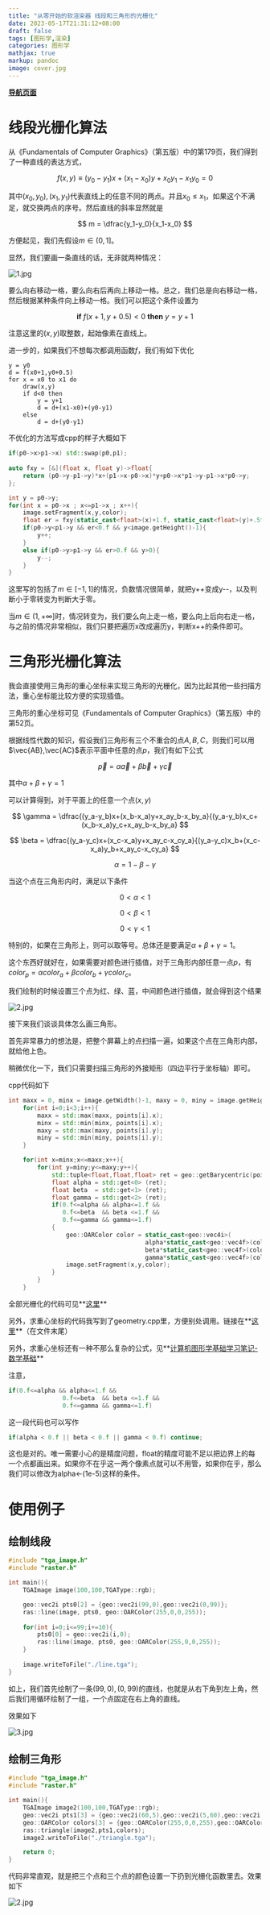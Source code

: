 ```yaml
---
title: "从零开始的软渲染器 线段和三角形的光栅化"
date: 2023-05-17T21:31:12+08:00
draft: false
tags: [图形学,渲染]
categories: 图形学
mathjax: true
markup: pandoc
image: cover.jpg
---
```


<u>**[导航页面](../从零开始的软渲染器-导航/)**</u>

# 线段光栅化算法

从《Fundamentals of Computer Graphics》（第五版）中的第179页，我们得到了一种直线的表达方式，

$$
f(x,y)\equiv (y_0-y_1)x+(x_1-x_0)y + x_0y_1-x_1y_0 = 0
$$

其中$(x_0,y_0),(x_1,y_1)$代表直线上的任意不同的两点。并且$x_0\leq x_1$，如果这个不满足，就交换两点的序号。然后直线的斜率显然就是

$$
m = \dfrac{y_1-y_0}{x_1-x_0}
$$

方便起见，我们先假设$m\in(0,1]$。

显然，我们要画一条直线的话，无非就两种情况：

![1.jpg](1.jpg)

要么向右移动一格，要么向右后再向上移动一格。总之，我们总是向右移动一格，然后根据某种条件向上移动一格。我们可以把这个条件设置为

$$
\mathbf{if}\ f(x+1,y+0.5)<0\ \mathbf{then}\ y=y+1
$$

注意这里的$(x,y)$取整数，起始像素在直线上。

进一步的，如果我们不想每次都调用函数$f$，我们有如下优化

```
y = y0
d = f(x0+1,y0+0.5)
for x = x0 to x1 do
    draw(x,y)
    if d<0 then
        y = y+1
        d = d+(x1-x0)+(y0-y1)
    else
        d = d+(y0-y1)
```

不优化的方法写成cpp的样子大概如下

```cpp
if(p0->x>p1->x) std::swap(p0,p1);
        
auto fxy = [&](float x, float y)->float{
    return (p0->y-p1->y)*x+(p1->x-p0->x)*y+p0->x*p1->y-p1->x*p0->y;
};

int y = p0->y;
for(int x = p0->x ; x<=p1->x ; x++){
    image.setFragment(x,y,color);
    float er = fxy(static_cast<float>(x)+1.f, static_cast<float>(y)+.5f);
    if(p0->y<p1->y && er<0.f && y<image.getHeight()-1){
        y++;
    }
    else if(p0->y>p1->y && er>0.f && y>0){
        y--;
    }
}
```

这里写的包括了$m\in[-1,1]$的情况，负数情况很简单，就把y++变成y--，以及判断小于零转变为判断大于零。

当$m\in(1,+\infty]$时，情况转变为，我们要么向上走一格，要么向上后向右走一格，与之前的情况非常相似，我们只要把遍历x改成遍历y，判断x++的条件即可。

# 三角形光栅化算法

我会直接使用三角形的重心坐标来实现三角形的光栅化，因为比起其他一些扫描方法，重心坐标能比较方便的实现插值。

三角形的重心坐标可见《Fundamentals of Computer Graphics》（第五版）中的第52页。

根据线性代数的知识，假设我们三角形有三个不重合的点$A,B,C$，则我们可以用$\vec{AB},\vec{AC}$表示平面中任意的点$p$，我们有如下公式

$$
\vec{p} = \alpha\vec{a} + \beta\vec{b}+\gamma\vec{c}
$$

其中$\alpha+\beta+\gamma=1$

可以计算得到，对于平面上的任意一个点$(x,y)$

$$
\gamma = \dfrac{(y_a-y_b)x+(x_b-x_a)y+x_ay_b-x_by_a}{(y_a-y_b)x_c+(x_b-x_a)y_c+x_ay_b-x_by_a}
$$

$$
\beta = \dfrac{(y_a-y_c)x+(x_c-x_a)y+x_ay_c-x_cy_a}{(y_a-y_c)x_b+(x_c-x_a)y_b+x_ay_c-x_cy_a}
$$

$$
\alpha = 1-\beta-\gamma
$$

当这个点在三角形内时，满足以下条件

$$
0<\alpha<1
$$

$$
0<\beta<1
$$

$$
0<\gamma<1
$$

特别的，如果在三角形上，则可以取等号。总体还是要满足$\alpha+\beta+\gamma=1$。

这个东西好就好在，如果需要对颜色进行插值，对于三角形内部任意一点$p$，有$color_p=\alpha color_a+\beta color_b+\gamma color_c$。

我们绘制的时候设置三个点为红、绿、蓝，中间颜色进行插值，就会得到这个结果

![2.jpg](2.jpg)

接下来我们谈谈具体怎么画三角形。

首先非常暴力的想法是，把整个屏幕上的点扫描一遍，如果这个点在三角形内部，就给他上色。

稍微优化一下，我们只需要扫描三角形的外接矩形（四边平行于坐标轴）即可。

cpp代码如下

```cpp
int maxx = 0, minx = image.getWidth()-1, maxy = 0, miny = image.getHeight()-1;
    for(int i=0;i<3;i++){
        maxx = std::max(maxx, points[i].x);
        minx = std::min(minx, points[i].x);
        maxy = std::max(maxy, points[i].y);
        miny = std::min(miny, points[i].y);
    }

    for(int x=minx;x<=maxx;x++){
        for(int y=miny;y<=maxy;y++){
            std::tuple<float,float,float> ret = geo::getBarycentric(points, x, y);
            float alpha = std::get<0> (ret);
            float beta  = std::get<1> (ret);
            float gamma = std::get<2> (ret);
            if(0.f<=alpha && alpha<=1.f &&
               0.f<=beta  && beta <=1.f &&
               0.f<=gamma && gamma<=1.f)
            {
                geo::OARColor color = static_cast<geo::vec4i>(
                                      alpha*static_cast<geo::vec4f>(colors[0]) +
                                      beta*static_cast<geo::vec4f>(colors[1]) +
                                      gamma*static_cast<geo::vec4f>(colors[2]));
                image.setFragment(x,y,color);
            }
        }
    }
```

全部光栅化的代码可见**[这里](https://github.com/kegalas/oar/blob/main/tutorial/chapter3/src/geometry.cpp)**

另外，求重心坐标的代码我写到了geometry.cpp里，方便别处调用。链接在**[这里](https://github.com/kegalas/oar/blob/main/tutorial/chapter3/src/geometry.cpp)**（在文件末尾）

另外，求重心坐标还有一种不那么复杂的公式，见**[计算机图形学基础学习笔记-数学基础](../计算机图形学基础学习笔记-数学基础/#重心坐标系)**

注意，

```cpp
if(0.f<=alpha && alpha<=1.f &&
               0.f<=beta  && beta <=1.f &&
               0.f<=gamma && gamma<=1.f)
```

这一段代码也可以写作

```cpp
if(alpha < 0.f || beta < 0.f || gamma < 0.f) continue;
```

这也是对的。唯一需要小心的是精度问题，float的精度可能不足以把边界上的每一个点都画出来。如果你不在乎这一两个像素点就可以不用管，如果你在乎，那么我们可以修改为alpha<-(1e-5)这样的条件。

# 使用例子

## 绘制线段

```cpp
#include "tga_image.h"
#include "raster.h"

int main(){
    TGAImage image(100,100,TGAType::rgb);

    geo::vec2i pts0[2] = {geo::vec2i(99,0),geo::vec2i(0,99)};
    ras::line(image, pts0, geo::OARColor(255,0,0,255));
    
    for(int i=0;i<=99;i+=10){
        pts0[0] = geo::vec2i(i,0);
        ras::line(image, pts0, geo::OARColor(255,0,0,255));
    }
    
    image.writeToFile("./line.tga");
}
```

如上，我们首先绘制了一条$(99,0),(0,99)$的直线，也就是从右下角到左上角，然后我们用循环绘制了一组，一个点固定在右上角的直线。

效果如下

![3.jpg](3.jpg)

## 绘制三角形

```cpp
#include "tga_image.h"
#include "raster.h"

int main(){
    TGAImage image2(100,100,TGAType::rgb);
    geo::vec2i pts1[3] = {geo::vec2i(60,5),geo::vec2i(5,60),geo::vec2i(70,90)};
    geo::OARColor colors[3] = {geo::OARColor(255,0,0,255),geo::OARColor(0,255,0,255),geo::OARColor(0,0,255,255)};
    ras::triangle(image2,pts1,colors);
    image2.writeToFile("./triangle.tga");

    return 0;
}

```

代码非常直观，就是把三个点和三个点的颜色设置一下扔到光栅化函数里去。效果如下

![2.jpg](2.jpg)
